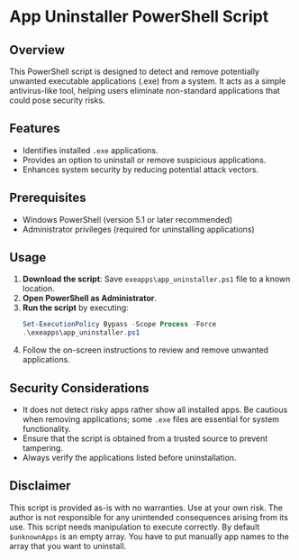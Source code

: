 # App Uninstaller PowerShell Script

## Overview
This PowerShell script is designed to detect and remove potentially unwanted executable applications (.exe) from a system. It acts as a simple antivirus-like tool, helping users eliminate non-standard applications that could pose security risks.

## Features
- Identifies installed `.exe` applications.
- Provides an option to uninstall or remove suspicious applications.
- Enhances system security by reducing potential attack vectors.

## Prerequisites
- Windows PowerShell (version 5.1 or later recommended)
- Administrator privileges (required for uninstalling applications)

## Usage
1. **Download the script**: Save `exeapps\app_uninstaller.ps1` file to a known location.
2. **Open PowerShell as Administrator**.
3. **Run the script** by executing:
   ```powershell
   Set-ExecutionPolicy Bypass -Scope Process -Force
   .\exeapps\app_uninstaller.ps1
   ```
4. Follow the on-screen instructions to review and remove unwanted applications.

## Security Considerations
- It does not detect risky apps rather show all installed apps. Be cautious when removing applications; some `.exe` files are essential for system functionality.
- Ensure that the script is obtained from a trusted source to prevent tampering.
- Always verify the applications listed before uninstallation.

## Disclaimer
This script is provided as-is with no warranties. Use at your own risk. The author is not responsible for any unintended consequences arising from its use. This script needs manipulation to execute correctly. By default `$unknownApps` is an empty array. You have to put manually app names to the array that you want to uninstall.
